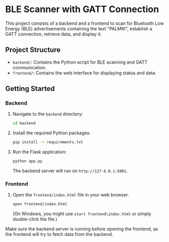 # BLE Scanner with GATT Connection

This project consists of a backend and a frontend to scan for Bluetooth Low Energy (BLE) advertisements containing the text "PALMKI", establish a GATT connection, retrieve data, and display it.

## Project Structure

- `backend/`: Contains the Python script for BLE scanning and GATT communication.
- `frontend/`: Contains the web interface for displaying status and data.

## Getting Started

### Backend

1. Navigate to the `backend` directory:
   ```bash
   cd backend
   ```
2. Install the required Python packages:
   ```bash
   pip install -r requirements.txt
   ```
3. Run the Flask application:
   ```bash
   python app.py
   ```
   The backend server will run on `http://127.0.0.1:5001`.

### Frontend

1. Open the `frontend/index.html` file in your web browser.
   ```bash
   open frontend/index.html
   ```
   (On Windows, you might use `start frontend\index.html` or simply double-click the file.)

Make sure the backend server is running before opening the frontend, as the frontend will try to fetch data from the backend.
